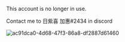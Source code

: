 This account is no longer in use.

Contact me to 日紫喜  加惠#2434 in discord

![ac91dca0-4d68-47f3-86a8-df2887d61460](https://user-images.githubusercontent.com/70292534/124925977-fdc06680-e037-11eb-8565-d1b60d84062d.png)


<!---
HISHIKI-KAE/HISHIKI-KAE is a ✨ special ✨ repository because its `README.md` (this file) appears on your GitHub profile.
You can click the Preview link to take a look at your changes.
--->
